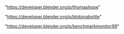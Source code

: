 "https://developer.blender.org/p/thomashope"

"https://developer.blender.org/p/blobinabottle"

"https://developer.blender.org/p/benchmarkmonitor99"

